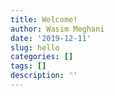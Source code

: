 ```yaml
---
title: Welcome!
author: Wasim Meghani
date: '2019-12-11'
slug: hello
categories: []
tags: []
description: ''
---
```

